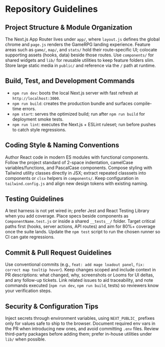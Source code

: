 # Repository Guidelines

## Project Structure & Module Organization
The Next.js App Router lives under `app/`, where `layout.js` defines the global chrome and `page.js` renders the GameRPG landing experience. Feature areas such as `game/`, `map/`, and `stats/` hold their route-specific UI; colocate supporting assets (hooks, data) beside those routes. Use `components/` for shared widgets and `lib/` for reusable utilities to keep feature folders slim. Store large static media in `public/` and reference via the `/` path at runtime.

## Build, Test, and Development Commands
- `npm run dev`: boots the local Next.js server with fast refresh at `http://localhost:3000`.
- `npm run build`: creates the production bundle and surfaces compile-time errors.
- `npm start`: serves the optimized build; run after `npm run build` for deployment smoke tests.
- `npm run lint`: executes the Next.js + ESLint ruleset; run before pushes to catch style regressions.

## Coding Style & Naming Conventions
Author React code in modern ES modules with functional components. Follow the project standard of 2-space indentation, camelCase variables/functions, and PascalCase components. Compose styling with Tailwind utility classes directly in JSX; extract repeated classsets into components or `clsx` helpers in `components/`. Keep configuration in `tailwind.config.js` and align new design tokens with existing naming.

## Testing Guidelines
A test harness is not yet wired in; prefer Jest and React Testing Library when you add coverage. Place specs beside components as `ComponentName.test.js` or inside a shared `__tests__/` folder. Target critical paths first (hooks, server actions, API routes) and aim for 80%+ coverage once the suite lands. Update the `npm test` script to run the chosen runner so CI can gate regressions.

## Commit & Pull Request Guidelines
Use conventional commits (e.g., `feat: add mage loadout panel`, `fix: correct map tooltip hover`). Keep changes scoped and include context in PR descriptions: what changed, why, screenshots or Looms for UI deltas, and any follow-up tickets. Link related issues to aid traceability, and note commands executed (`npm run dev`, `npm run build`, tests) so reviewers know your verification steps.

## Security & Configuration Tips
Inject secrets through environment variables, using `NEXT_PUBLIC_` prefixes only for values safe to ship to the browser. Document required env vars in the PR when introducing new ones, and avoid committing `.env` files. Review third-party packages before adding them; prefer in-house utilities under `lib/` when possible.
